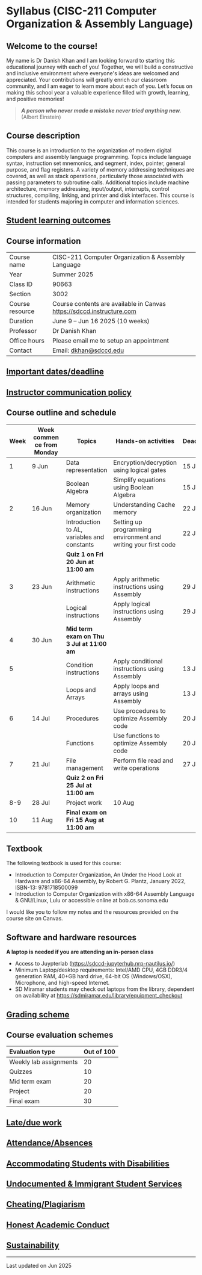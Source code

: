 # Syllabus (CISC-211 Computer Organization & Assembly Language)

## Welcome to the course!
My name is Dr Danish Khan and I am looking forward to starting this educational journey with each of you! Together, we will build a constructive and inclusive environment where everyone's ideas are welcomed and appreciated. Your contributions will greatly enrich our classroom community, and I am eager to learn more about each of you. Let’s focus on making this school year a valuable experience filled with growth, learning, and positive memories!

> ___A person who never made a mistake never tried anything new.___ (Albert Einstein)


## Course description
This course is an introduction to the organization of modern digital computers and assembly language programming. Topics include language syntax, instruction set mnemonics, and segment, index, pointer, general purpose, and flag registers. A variety of memory addressing techniques are covered, as well as stack operations, particularly those associated with passing parameters to subroutine calls. Additional topics include machine architecture, memory addressing, input/output, interrupts, control structures, compiling, linking, and printer and disk interfaces. This course is intended for students majoring in computer and information sciences.

## [Student learning outcomes](https://github.com/d-khan/sdccd/blob/main/slos.md)

## Course information
                                           
| | |
|-------------------------------|-------------------------------------------|
|   Course name                 |   CISC-211 Computer Organization & Assembly Language|
|   Year                        |   Summer 2025|
|   Class ID                    |   90663|
|   Section                     |   3002|
|   Course resource             |   Course contents are available in Canvas <https://sdccd.instructure.com> |
|   Duration                    |   June 9 – Jun 16 2025 (10 weeks)|
|   Professor                   |   Dr Danish Khan|
|   Office hours                |   Please email me to setup an appointment
|   Contact                     |   Email: dkhan@sdccd.edu|

## [Important dates/deadline](https://github.com/d-khan/sdccd/blob/main/dates-deadline.md)

## [Instructor communication policy](https://github.com/d-khan/sdccd/blob/main/communication.md)

## Course outline and schedule

|Week|<div style="width:75px">Week commence from Monday </div>|Topics | Hands-on activities | Deadlines|
|-|--|--|---|----|
|1  |9 Jun   |Data representation | Encryption/decryption using logical gates | 15 Jun |
|   |        |Boolean Algebra | Simplify equations using Boolean Algebra| 15 Jun |
|2  |16 Jun  |Memory organization | Understanding Cache memory | 22 Jun |
|   |        |Introduction to AL, variables and constants | Setting up programming environment and writing your first code | 22 Jun |
|   |        |__Quiz 1 on Fri 20 Jun at 11:00 am__| |
|3  |23 Jun  |Arithmetic instructions | Apply arithmetic instructions using Assembly | 29 Jun |
|   |        |Logical instructions | Apply logical instructions using Assembly | 29 Jun |
|4  |30 Jun  |__Mid term exam on Thu 3 Jul at 11:00 am__|
|5  |        |Condition instructions| Apply conditional instructions using Assembly |13 Jul|
|   |        |Loops and Arrays | Apply loops and arrays using Assembly | 13 Jul |
|6  |14 Jul  |Procedures | Use procedures to optimize Assembly code | 20 Jul |
|   |        |Functions | Use functions to optimize Assembly code | 20 Jul |
|7  |21 Jul  |File management | Perform file read and write operations | 27 Jul |
|   |        |__Quiz 2 on Fri 25 Jul at 11:00 am__| |
|8-9|28 Jul  |Project work| 10 Aug |
|10 |11 Aug  |__Final exam on Fri 15 Aug at 11:00 am__

## Textbook  
The following textbook is used for this course:

- Introduction to Computer Organization, An Under the Hood Look at Hardware and x86-64 Assembly, by Robert G. Plantz, January 2022,
ISBN-13: 9781718500099
- Introduction to Computer Organization with x86-64 Assembly Language & GNU/Linux, Lulu or accessible online at bob.cs.sonoma.edu  

I would like you to follow my notes and the resources provided on the course site on Canvas.

## Software and hardware resources
**A laptop is needed if you are attending an in-person class**
- Access to Juypterlab (https://sdccd-jupyterhub.nrp-nautilus.io/)
- Minimum Laptop/desktop requirements: Intel/AMD CPU, 4GB DDR3/4 generation RAM, 40+GB hard drive, 64-bit OS (Windows/OSX), Microphone, and high-speed Internet.
- SD Miramar students may check out laptops from the library, dependent on availability at <https://sdmiramar.edu/library/equipment_checkout>

## [Grading scheme](https://github.com/d-khan/sdccd/blob/main/grading_scheme.md)

## Course evaluation schemes

|Evaluation type|Out of 100|
|:-|:-|
|Weekly lab assignments|20|
|Quizzes |10|
|Mid term exam |20|
|Project|20|
|Final exam|30|

## [Late/due work](https://github.com/d-khan/sdccd/blob/main/late_work.md)

## [Attendance/Absences](https://github.com/d-khan/sdccd/blob/main/attendance.md)

## [Accommodating Students with Disabilities](https://github.com/d-khan/sdccd/blob/main/dsps.md)

## [Undocumented & Immigrant Student Services](https://github.com/d-khan/sdccd/blob/main/undocumented-immigration.md)

## [Cheating/Plagiarism](https://github.com/d-khan/sdccd/blob/main/cheating.md)

## [Honest Academic Conduct](https://github.com/d-khan/sdccd/blob/main/honest-academic.md)

## [Sustainability](https://github.com/d-khan/sdccd/blob/main/sustainability.md)

____
Last updated on Jun 2025
